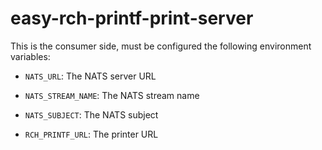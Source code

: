 # easy-rch-printf-print-server

This is the consumer side, must be configured the following environment variables:

* `NATS_URL`: The NATS server URL

* `NATS_STREAM_NAME`: The NATS stream name

* `NATS_SUBJECT`: The NATS subject

* `RCH_PRINTF_URL`: The printer URL

